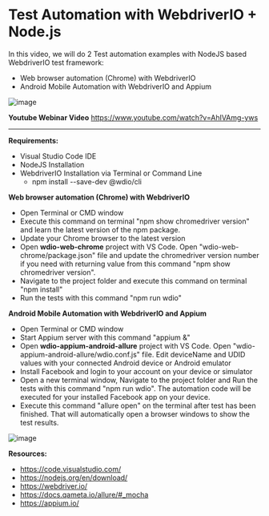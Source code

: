 # Test Automation with WebdriverIO + Node.js

In this video, we will do 2 Test automation examples with NodeJS based WebdriverIO test framework:

 * Web browser automation (Chrome) with WebdriverIO
 * Android Mobile Automation with WebdriverIO and Appium

![image](https://user-images.githubusercontent.com/89974862/169085283-1797e7a1-22af-486a-9932-39c33a43d270.png)

**Youtube Webinar Video** https://www.youtube.com/watch?v=AhIVAmg-yws

***********

**Requirements:**

- Visual Studio Code IDE
- NodeJS Installation
- WebdriverIO Installation via Terminal or Command Line
  - npm install --save-dev @wdio/cli

**Web browser automation (Chrome) with WebdriverIO**
- Open Terminal or CMD window
- Execute this command on terminal "npm show chromedriver version" and learn the latest version of the npm package.
- Update your Chrome browser to the latest version
- Open **wdio-web-chrome** project with VS Code. Open "wdio-web-chrome/package.json" file and update the chromedriver version number if you need with returning value from this command "npm show chromedriver version".
- Navigate to the project folder and execute this command on terminal "npm install"
- Run the tests with this command "npm run wdio"


**Android Mobile Automation with WebdriverIO and Appium**
- Open Terminal or CMD window
- Start Appium server with this command "appium &"
- Open **wdio-appium-android-allure** project with VS Code. Open "wdio-appium-android-allure/wdio.conf.js" file. Edit deviceName and UDID values with your connected Android device or Android emulator
- Install Facebook and login to your account on your device or simulator
- Open a new terminal window, Navigate to the project folder and Run the tests with this command "npm run wdio". The automation code will be executed for your installed Facebook app on your device.
- Execute this command "allure open" on the terminal after test has been finished. That will automatically open a browser windows to show the test results.

![image](https://user-images.githubusercontent.com/89974862/169106625-5303a18a-f72f-4146-a249-c27513eb116d.png)


**Resources:**
- https://code.visualstudio.com/
- https://nodejs.org/en/download/
- https://webdriver.io/
- https://docs.qameta.io/allure/#_mocha
- https://appium.io/
